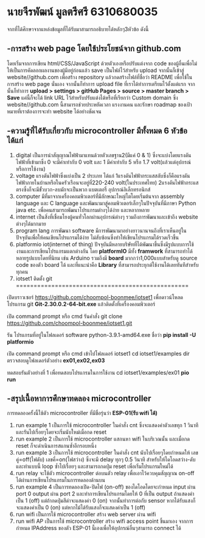 # นายจีรพัฒน์ มูลตรีศรี 6310680035

จากที่ได้ศึกษาจากแหล่งข้อมูลที่ได้รับมาสามารถอธิบายได้หลักๆ3หัวข้อ ดังนี้

## -การสร้าง web page โดยใช้ประโยชน์จาก github.com
โดยเริ่มจากการเขียน html/CSS/JavaScript ด้วยตัวเองหรือปรับแต่งจาก code ของผู้อื่นเพื่อไม่ให้เป็นการคัดลอกผลงานของผู้มีอยู่ก่อนแล้ว save เป็นไฟล์ไว้สำหรับ upload จากนั้นก็เข้าสู่ website//github.com เพื่อสร้าง repository แล้วกดสร้างไฟล์ที่ชื่อว่า README เพื่อใช้ในการสร้าง web page นั่นเอง จากนั้นก็ทำการ upload file ที่เราได้ทำการเตรียมไว้ตั้งแต่แรก จากนั้นก็ทำการ **upload > settings > gitHub Pages > source > master branch > Save** แค่นี้ก็จะได้ link URL ไว้สำหรับปรับแต่งได้หรือที่เรียกว่า Custom domain ซึ่ง website//github.com นี้สามารถช่วยประหยัดเวลา แรงงานคน และรักษา roadmap ของเป้าหมายที่เราต้องการจะทำ website ได้อย่างชัดเจน

## -ความรู้ที่ได้รับเกี่ยวกับ microcontroller มีทั้งหมด 6 หัวข้อ ได้แก่
1. digital เป็นการนำสัญญาณไฟฟ้ามาแทนด้วยตัวเลขฐาน2(มีแค่ 0 & 1) ซึ่งจะแบ่งโดยแรงดันไฟฟ้าที่เข้ามาซึ่ง 0 จะมีค่าเท่ากับ 0 volt และ 1 มีค่าเท่ากับ 5 หรือ 1.7 volt(แล้วแต่อุปกรณ์หรือการใช้งาน)
2. voltage แรงดันไฟฟ้าซึ่งแบ่งเป็น 2 ประเภท ได้แก่ 1แรงดันไฟฟ้ากระแสสลับซึ่งก็คือแรงดันไฟฟ้าภายในบ้านหรือในครัวเรือนจะอยู่ที่220-240 volt(ในประเทศไทย) 2แรงดันไฟฟ้ากระแสตรงซึ่งก็จะมีขั้วบวก-ลบมักจะเป็นพวก แบตเตอรี่ อุปกรณ์อิเล็กทรอนิกส์ 
3. computer มีที่มาจากเครื่องคอมพิวเตอร์ที่มีลักษณะใหญ่โตโดยเริ่มต้นจาก assembly language และ C language และพัฒนามาสู่คอมพิวเตอร์เล็กๆในปัจจุบันที่มีภาษา Python java etc. เพื่อคนสามารถพัฒนาโปรแกรมต่างๆได้ง่าย และหลากหลาย
4. internet เป็นสิ่งที่เชื่อมโยงผู้คนทั่วโลกผ่านอุปกรณ์ต่างๆ รวมถึงการพัฒนาและเข้าถึง website ต่างๆได้มากมาย
5. program lang การพัฒนา software มีการพัฒนามาอย่างยาวนานจนถึงที่เราเห็นอยู่ในปัจจุบันเพื่อให้คนเขียนโปรแกรมได้ง่าย ไม่สับซ้อนซึ่งทำให้เขียนโปรแกรมได้รวดเร็วขึ้น
6. platformio iot(internet of thing) ปัจจุบันมีหลายบริษัทที่ได้พัฒนาขึ้นซึ่งมีรูปแบบการใช้งานและการเขียนโปรแกรมแตกต่างกัน โดย **platformIO** มีทั้ง **framwork** ที่สามารถทำได้หลายรูปแบบโดยที่นิยม เช่น Arduino รวมถึงมี **board** มากกว่า1,000แบบสำหรับดู source code ของตัว board ได้ และที่แนะนำคือ **Library** ที่สามารถประยุกต์ใช้งานได้เลยทันทีสำหรับทุกคน 
7. iotset1 ติดตั้ง git =================================================

เปิดบราวเซอร์ https://github.com/choompol-boonmee/iotset1
เพื่อดาวน์โหลดโปรแกรม git **Git-2.30.0.2-64-bit.exe** แล้วติดตั้งที่เครื่องคอมพิวเตอร์

เปิด command prompt หรือ cmd รันคำสั่ง 
git clone https://github.com/choompol-boonmee/iotset1.git

รัน โปรแกรมที่อยู่ในโฟลเดอร์ software python-3.9.1-amd64.exe
ชื่อว่า **pip install -U platformio**

เปิด command prompt หรือ cmd เข้าไปโฟลเดอร์ iotset1
cd iotset1/examples
dir
ตรวจสอบดูโฟลเดอร์ตัวอย่าง **ex01,ex02,ex03**

ทดสอบรันตัวอย่างที่ 1 เพื่อทดสอบโปรแกรมในการใช้งาน
cd iotset1/examples/ex01
**pio run**

## -สรุปเนื้อหาการศึกษาทดลอง microcontroller
การทดลองครั้งนี้ใช้ตัว microcontroller ที่มีชื่อรุ่นว่า **ESP-01(รับ wifi ได้)**
1. run example 1 เป็นการใช้ microcontroller ในคำสั่ง cnt ซึ่งจะแสดงค่าตัวเลขทุก 1 วินาที และรันไปเรื่อยๆโดยจะเริ่มนับใหม่เมื่อกด reset
2. run example 2 เป็นการใช้ microcontroller แสกนหา wifi ในบริเวณนั้น และเมื่อกด reset ก็จะดำเนินการสแกนซ้ำอีกรอบหนึ่ง
3. run example 3 เป็นการใช้ microcontroller ในคำสั่ง cnt นับไปเรื่อยๆโดยกำหนดให้ เลขคู่=off(ไฟดับ) เลขคี่=on(ไฟสว่าง) ซึ่งจะมี delay ทุกๆ 0.5 วินาที สำหรับให้ไดโอดสว่าง-ดับและทำแบบนี้ loop ซ้ำไปเรื่อยๆ และสามารถกดปุ่ม reset เพื่อเริ่มโปรแกรมใหม่ได้
3. run relay จะใช้ตัว microcontroller ต่อบนตัว relay เพื่อเอาไว้ควบคุมสัญญาณ on-off ได้ผ่านการเขียนโปรแกรมในการทดลองด้านบน
4. run example 4 เป็นการทดลองเปิด-ปิดไฟ (on-off) ของไดโอดโดยจะกำหนด input ผ่าน port 0 output ผ่าน port 2 และทำการเขียนโปรแกรมโดยให้ 0 ที่เป็น output ถ้าแสดงค่าเป็น 1 (off) แต่ถ้ากดปุ่มสีดำจะแสดงค่า 0 (on) จากนั้นทำการต่อกับ sensor หากได้รับแสงก็จะแสดงค่าเป็น 0 (on) แต่หากไม้ได้รับแสงก็จะแสดงค่าเป็น 1 (off)
5. run wifi เป็นการใช้ microcontroller สร้าง web server ผ่าน wifi
6. run wifi AP เป็นการใช้ microcontroller สร้าง wifi access point ขึ้นมาเอง จากการกำหนด IPAddress ของตัว ESP-01 นี้เองเพื่อให้อุปกรณ์อื่นๆสามารถ connect ได้





